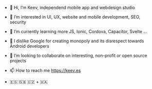 - 👋 Hi, I’m Keev, independend mobile app and webdesign studio
- 👀 I’m interested in UI, UX, website and mobile development, SEO, security
- 🌱 I’m currently learning more JS, Ionic, Cordova, Capacitor, Svelte ...
- 💩 I dislike Google for creating monopoly and its disrespect towards Android developers
- 💞️ I’m looking to collaborate on interesting, non-profit or open source projects
- 📫 How to reach me https://keev.es

- 🇪🇸 🇬🇧 🇨🇿 + 🇺🇦


